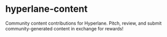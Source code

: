 # hyperlane-content
Community content contributions for Hyperlane. Pitch, review, and submit community-generated content in exchange for rewards!
